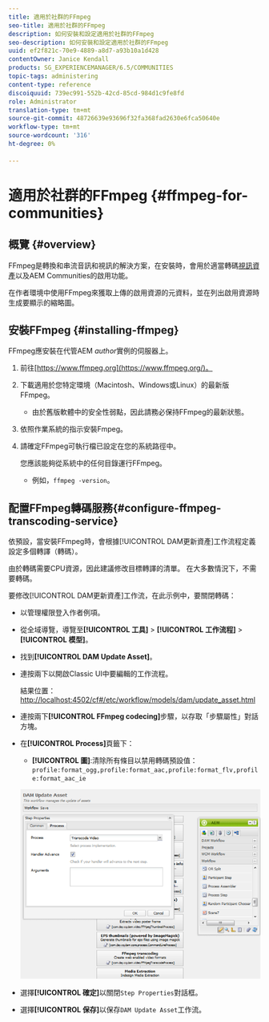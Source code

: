 ```yaml
---
title: 適用於社群的FFmpeg
seo-title: 適用於社群的FFmpeg
description: 如何安裝和設定適用於社群的FFmpeg
seo-description: 如何安裝和設定適用於社群的FFmpeg
uuid: ef2f821c-70e9-4889-a8d7-a93b10a1d428
contentOwner: Janice Kendall
products: SG_EXPERIENCEMANAGER/6.5/COMMUNITIES
topic-tags: administering
content-type: reference
discoiquuid: 739ec991-552b-42cd-85cd-984d1c9fe8fd
role: Administrator
translation-type: tm+mt
source-git-commit: 48726639e93696f32fa368fad2630e6fca50640e
workflow-type: tm+mt
source-wordcount: '316'
ht-degree: 0%

---
```



# 適用於社群的FFmpeg {#ffmpeg-for-communities}

## 概覽 {#overview}

FFmpeg是轉換和串流音訊和視訊的解決方案，在安裝時，會用於適當轉碼[視訊資產](../../help/sites-authoring/default-components-foundation.md#video)以及AEM Communities的啟用功能。

在作者環境中使用FFmpeg來獲取上傳的啟用資源的元資料，並在列出啟用資源時生成要顯示的縮略圖。

## 安裝FFmpeg {#installing-ffmpeg}

FFmpeg應安裝在代管AEM *author*&#x200B;實例的伺服器上。

1. 前往[https://www.ffmpeg.org](https://www.ffmpeg.org/)。
1. 下載適用於您特定環境（Macintosh、Windows或Linux）的最新版FFmpeg。

   * 由於舊版軟體中的安全性弱點，因此請務必保持FFmpeg的最新狀態。

1. 依照作業系統的指示安裝Fmpeg。

1. 請確定FFmpeg可執行檔已設定在您的系統路徑中。

   您應該能夠從系統中的任何目錄運行FFmpeg。

   * 例如，`ffmpeg -version`。

## 配置FFmpeg轉碼服務{#configure-ffmpeg-transcoding-service}

依預設，當安裝FFmpeg時，會根據[!UICONTROL DAM更新資產]工作流程定義設定多個轉譯（轉碼）。

由於轉碼需要CPU資源，因此建議修改目標轉譯的清單。 在大多數情況下，不需要轉碼。

要修改[!UICONTROL DAM更新資產]工作流，在此示例中，要關閉轉碼：

* 以管理權限登入作者例項。
* 從全域導覽，導覽至&#x200B;**[!UICONTROL 工具]** > **[!UICONTROL 工作流程]** > **[!UICONTROL 模型]**。
* 找到&#x200B;**[!UICONTROL DAM Update Asset]**。
* 連按兩下以開啟Classic UI中要編輯的工作流程。

   結果位置：[http://localhost:4502/cf#/etc/workflow/models/dam/update_asset.html](http://localhost:4502/cf#/etc/workflow/models/dam/update_asset.html)

* 連按兩下&#x200B;**[!UICONTROL FFmpeg codecing]**&#x200B;步驟，以存取「步驟屬性」對話方塊。
* 在&#x200B;**[!UICONTROL Process]**&#x200B;頁籤下：

   * **[!UICONTROL 圖]**:清除所有條目以禁用轉碼預設值：  `profile:format_ogg,profile:format_aac,profile:format_flv,profile:format_aac_ie`

   ![configure-ffmpeg](assets/configure-ffmpeg.png)

* 選擇&#x200B;**[!UICONTROL 確定]**&#x200B;以關閉`Step Properties`對話框。

* 選擇&#x200B;**[!UICONTROL 保存]**&#x200B;以保存`DAM Update Asset`工作流。



